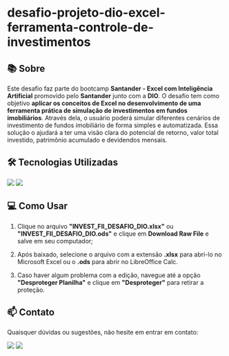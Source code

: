 # desafio-projeto-dio-excel-ferramenta-controle-de-investimentos

## :books: Sobre

Este desafio faz parte do bootcamp **Santander - Excel com Inteligência Artificial** promovido pelo **Santander** junto com a **DIO**. O desafio tem como objetivo **aplicar os conceitos de Excel no desenvolvimento de uma ferramenta prática de simulação de investimentos em fundos imobiliários**. Através dela, o usuário poderá simular diferentes cenários de investimento de fundos imobiliário de forma simples e automatizada. Essa solução o ajudará a ter uma visão clara do potencial de retorno, valor total investido, patrimônio acumulado e devidendos mensais.

## :hammer_and_wrench: Tecnologias Utilizadas

<div>
  <img src="https://img.shields.io/badge/Microsoft%20Excel-217346?style=for-the-badge&logo=microsoftexcel&logoColor=white">
  <img src="https://img.shields.io/badge/LibreOffice%20Calc-18A303?style=for-the-badge&logo=libreoffice&logoColor=white">
</div>

## :computer: Como Usar

1. Clique no arquivo **"INVEST_FII_DESAFIO_DIO.xlsx"** ou **"INVEST_FII_DESAFIO_DIO.ods"**  e clique em **Download Raw File** e salve em seu computador;

2. Após baixado, selecione o arquivo com a extensão **.xlsx** para abri-lo no Microsoft Excel ou o **.ods** para abrir no LibreOffice Calc.

3. Caso haver algum problema com a edição, navegue até a opção **"Desproteger Planilha"** e clique em **"Desproteger"** para retirar a proteção.

## :mailbox: Contato

Quaisquer dúvidas ou sugestões, não hesite em entrar em contato:

<div>
<a href = "mailto:baldin.co@gmail.com"><img loading="lazy" src="https://img.shields.io/badge/Gmail-D14836?style=for-the-badge&logo=gmail&logoColor=white" target="_blank"></a>
<a href="https://www.linkedin.com/in/cassiano-baldin/" target="_blank"><img loading="lazy" src="https://img.shields.io/badge/-LinkedIn-%230077B5?style=for-the-badge&logo=linkedin&logoColor=white" target="_blank"></a>   
</div>

